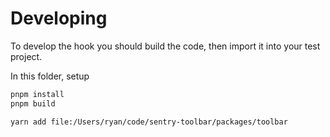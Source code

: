 # Developing

To develop the hook you should build the code, then import it into your test project.

In this folder, setup
```bash
pnpm install
pnpm build
```
```bash
yarn add file:/Users/ryan/code/sentry-toolbar/packages/toolbar
```
